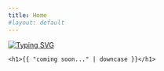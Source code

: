 ```yaml
---
title: Home
#layout: default
---
```


<html>
  <head>
    <meta charset="utf-8">
    <title>{{ page.title }}</title>
  </head>
  <body>
   
<a href="https://git.io/typing-svg"><img src="https://readme-typing-svg.demolab.com?font=Fira+Code&weight=100&size=50&pause=1000&color=000000&width=835&height=300&separator=%3C&lines=Welcome+to+the+Trap....%3C%3A()%7B+%3A%7C%3A%26+%7D;%3A%3CTrapnatized+was+Here...." alt="Typing SVG" /></a>
   

    <h1>{{ "coming soon..." | downcase }}</h1>
  </body>
</html>

